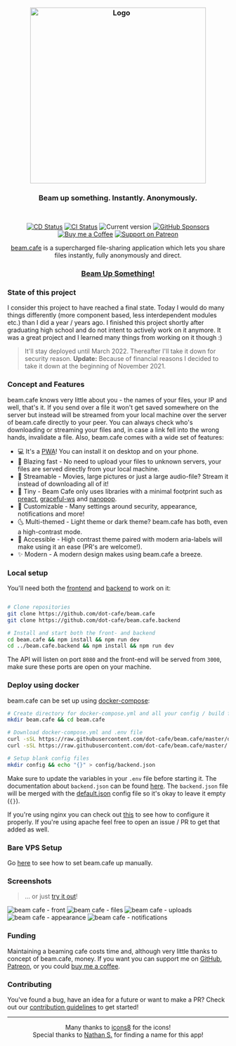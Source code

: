 <h3 align="center">
    <img src="https://user-images.githubusercontent.com/30767528/80746783-b892d180-8b22-11ea-987a-34624c23ee65.png" alt="Logo" height="400">
</h3>

<h3 align="center">
    Beam up something. Instantly. Anonymously.
</h3>

<br/>

<p align="center">
  <a href="https://github.com/dot-cafe/beam.cafe/actions?query=workflow%3ADeploy"><img
     alt="CD Status"
     src="https://github.com/dot-cafe/beam.cafe/workflows/Deploy/badge.svg"/></a>
  <a href="https://github.com/dot-cafe/beam.cafe/actions?query=workflow%3ACI"><img
     alt="CI Status"
     src="https://github.com/dot-cafe/beam.cafe/workflows/CI/badge.svg"/></a>
  <img alt="Current version"
       src="https://img.shields.io/github/tag/dot-cafe/beam.cafe.svg?color=0A8CFF&label=version">
  <a href="https://github.com/sponsors/Simonwep"><img
     alt="GitHub Sponsors"
     src="https://img.shields.io/badge/GitHub-sponsor-0A5DFF.svg"></a>
  <a href="https://www.buymeacoffee.com/aVc3krbXQ"><img
     alt="Buy me a Coffee"
     src="https://img.shields.io/badge/Buy%20Me%20A%20Coffee-donate-FF813F.svg"></a>
  <a href="https://www.patreon.com/simonwep"><img
     alt="Support on Patreon"
     src="https://img.shields.io/badge/Patreon-support-FA8676.svg"></a>
</p>

<p align="center">
    <a href="https://beam.cafe">beam.cafe</a> is a supercharged file-sharing application which lets you share files instantly, fully anonymously and direct.
    <h3 align="center"><a href="https://beam.cafe">Beam Up Something!</a></h3>
</p>

### State of this project

I consider this project to have reached a final state.
Today I would do many things differently (more component based, less interdependent modules etc.) than I did a year / years ago.
I finished this project shortly after graduating high school and do not intent to actively work on it anymore. 
It was a great project and I learned many things from working on it though :)

> It'll stay deployed until March 2022. Thereafter I'll take it down for security reason.
> **Update:** Because of financial reasons I decided to take it down at the beginning of November 2021.  

### Concept and Features
beam.cafe knows very little about you - the names of your files, your IP and well, that's it.
If you send over a file it won't get saved somewhere on the server but instead will be streamed from your local machine over the server of beam.cafe directly to your peer.
You can always check who's downloading or streaming your files and, in case a link fell into the wrong hands, invalidate a file. Also, beam.cafe comes with a wide set of features:

* 💻 It's a [PWA](https://web.dev/progressive-web-apps/)! You can install it on desktop and on your phone.
* 🌠 Blazing fast - No need to upload your files to unknown servers, your files are served directly from your local machine.
* 🌊 Streamable - Movies, large pictures or just a large audio-file? Stream it instead of downloading all of it!
* 🎁 Tiny - Beam Cafe only uses libraries with a minimal footprint such as [preact](https://preactjs.com/), [graceful-ws](https://github.com/Simonwep/graceful-ws) and [nanopop](https://github.com/Simonwep/nanopop).
* 🔧 Customizable - Many settings around security, appearance, notifications and more!
* 🌜 Multi-themed - Light theme or dark theme? beam.cafe has both, even a high-contrast mode.
* 🦾 Accessible - High contrast theme paired with modern aria-labels will make using it an ease (PR's are welcome!).
* ✨ Modern - A modern design makes using beam.cafe a breeze.

### Local setup
You'll need both the [frontend](https://github.com/dot-cafe/beam.cafe) and [backend](https://github.com/dot-cafe/beam.cafe.backend) to work on it:

```sh

# Clone repositories
git clone https://github.com/dot-cafe/beam.cafe
git clone https://github.com/dot-cafe/beam.cafe.backend

# Install and start both the front- and backend
cd beam.cafe && npm install && npm run dev
cd ../beam.cafe.backend && npm install && npm run dev
```

The API will listen on port `8080` and the front-end will be served from `3000`, make sure these ports are open on your machine.

### Deploy using docker
beam.cafe can be set up using [docker-compose](https://docs.docker.com/compose/):

```sh
# Create directory for docker-compose.yml and all your config / build files
mkdir beam.cafe && cd beam.cafe

# Download docker-compose.yml and .env file
curl -sSL https://raw.githubusercontent.com/dot-cafe/beam.cafe/master/docker-compose.yml > docker-compose.yml
curl -sSL https://raw.githubusercontent.com/dot-cafe/beam.cafe/master/.env.example > .env

# Setup blank config files
mkdir config && echo "{}" > config/backend.json
```

Make sure to update the variables in your `.env` file before starting it.
The documentation about `backend.json` can be found [here](https://github.com/dot-cafe/beam.cafe.backend#configuration). The `backend.json` file will be merged with the [default.json](https://github.com/dot-cafe/beam.cafe.backend/blob/master/config/default.json) config file so it's okay to leave it empty (`{}`).

If you're using nginx you can check out [this](docs/nginx.md) to see how to configure it properly.
If you're using apache feel free to open an issue / PR to get that added as well.

### Bare VPS Setup
Go [here](docs/barevps.md) to see how to set beam.cafe up manually.

### Screenshots
> ... or just [try it out](https://beam.cafe/)!

![beam cafe - front](https://user-images.githubusercontent.com/30767528/84598299-057bfe80-ae6a-11ea-9605-5151ec71b214.png)
![beam cafe - files](https://user-images.githubusercontent.com/30767528/84598295-044ad180-ae6a-11ea-901f-1b5195dc2430.png)
![beam cafe - uploads](https://user-images.githubusercontent.com/30767528/84598297-04e36800-ae6a-11ea-97b9-d88fc53cd204.png)
![beam cafe - appearance](https://user-images.githubusercontent.com/30767528/84598300-06149500-ae6a-11ea-8267-e824c6e55dde.png)
![beam cafe - notifications](https://user-images.githubusercontent.com/30767528/84598294-03b23b00-ae6a-11ea-97e6-4d497c666e53.png)


### Funding
Maintaining a beaming cafe costs time and, although very little thanks to concept of beam.cafe, money. If you want you can support me on [GitHub](https://github.com/sponsors/Simonwep), [Patreon](https://www.patreon.com/simonwep), or you could [buy me a coffee](https://www.buymeacoffee.com/aVc3krbXQ).


### Contributing
You've found a bug, have an idea for a future or want to make a PR? Check out our [contribution guidelines](https://github.com/dot-cafe/beam.cafe/blob/master/.github/CONTRIBUTING.md) to get started!

---

<p align="center">
Many thanks to  <a href="https://icons8.com">icons8</a> for the icons!<br/>
Special thanks to  <a href="https://github.com/NateSeymour">Nathan S.</a> for finding a name for this app!
</p>
